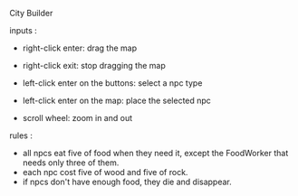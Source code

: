 ﻿City Builder

inputs : 

- right-click enter: drag the map
- right-click exit: stop dragging the map

- left-click enter on the buttons: select a npc type
- left-click enter on the map: place the selected npc

- scroll wheel: zoom in and out

rules :

- all npcs eat five of food when they need it, except the FoodWorker that needs only three of them.
- each npc cost five of wood and five of rock.
- if npcs don't have enough food, they die and disappear.